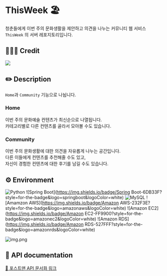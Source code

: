 # ThisWeek 🏖

청춘들에게 이번 주의 문화생활을 제안하고 의견을 나누는 커뮤니티 웹 서비스
```ThisWeek``` 의 서버 레포지토리입니다.


## 👩🏻‍💻 Credit
<img src="https://img.shields.io/badge/oxksusu-000000?style=for-the-badge&logo=Github&logoColor=white">

## ✏️ Description
```Home```과 ```Community``` 기능으로 나뉩니다.

### Home

이번 주의 문화예술 컨텐츠가 최신순으로 나열됩니다.<br>
카테고리별로 다른 컨텐츠를 골라서 모아볼 수도 있습니다.

### Community

이번 주의 문화생활에 대한 의견을 자유롭게 나누는 공간입니다.<br>
다른 이들에게 컨텐츠를 추천해줄 수도 있고,<br>
자신이 경험한 컨텐츠에 대한 후기를 남길 수도 있습니다.

## ⚙️ Environment
![Python](https://img.shields.io/badge/Python-3776AB?style=for-the-badge&logo=Python&logoColor=white)
![Spring Boot](https://img.shields.io/badge/Spring Boot-6DB33F?style=for-the-badge&logo=springboot&logoColor=white)
![MySQL](https://img.shields.io/badge/MySQL-4479A1?style=for-the-badge&logo=mysql&logoColor=white)
![Amamzon AWS](https://img.shields.io/badge/Amazon AWS-232F3E?style=for-the-badge&logo=amazonaws&logoColor=white)
![Amazon EC2](https://img.shields.io/badge/Amazon EC2-FF9900?style=for-the-badge&logo=amazonec2&logoColor=white)
![Amazon RDS](https://img.shields.io/badge/Amazon RDS-527FFF?style=for-the-badge&logo=amazonrds&logoColor=white)

![img.png](img.png)

## 🚀 API documentation
[🔗 포스트맨 API 문서화 링크](https://documenter.getpostman.com/view/20763232/2s8Z6x4ZUB)
